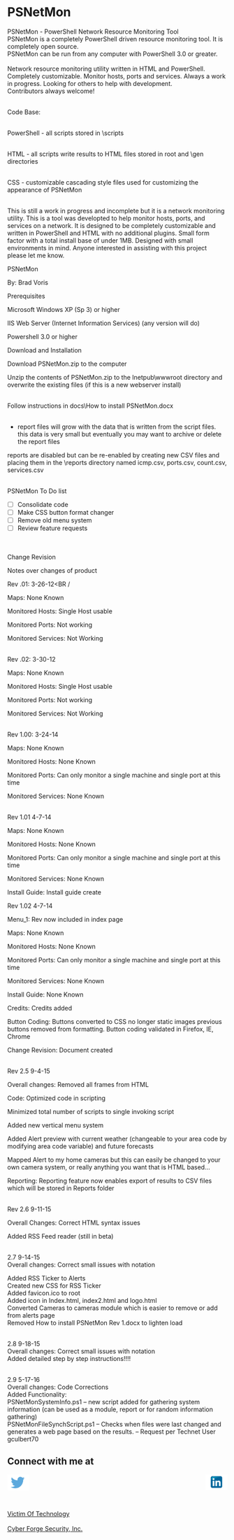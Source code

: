 # PSNetMon
PSNetMon - PowerShell Network Resource Monitoring Tool <BR />
PSNetMon is a completely PowerShell driven resource monitoring tool. It is completely open source.<BR />
PSNetMon can be run from any computer with PowerShell 3.0 or greater.<BR /><BR />
Network resource monitoring utility written in HTML and PowerShell. Completely customizable. Monitor hosts, ports and services. Always a work in progress. Looking for others to help with development. <BR />
Contributors always welcome!<BR /><BR />

Code Base:<BR /><BR />

PowerShell - all scripts stored in \scripts<BR /><BR />

HTML - all scripts write results to HTML files stored in root and \gen directories<BR /><BR />

CSS - customizable cascading style files used for customizing the appearance of PSNetMon<BR /><BR />

This is still a work in progress and incomplete but it is a network monitoring utility. This is a tool was developted to help monitor hosts, ports, and services on a network. It is designed to be completely customizable and written in PowerShell and HTML with no additional plugins. Small form factor with a total install base of under 1MB. Designed with small environments in mind. Anyone interested in assisting with this project please let me know.

PSNetMon<BR />

By: Brad Voris<BR />

 

Prerequisites<BR />

Microsoft Windows XP (Sp 3) or higher<BR />

IIS Web Server (Internet Information Services) (any version will do)<BR />

Powershell 3.0 or higher<BR />

 

Download and Installation<BR />

Download PSNetMon.zip to the computer<BR />

Unzip the contents of PSNetMon.zip to the Inetpub\wwwroot directory and overwrite the existing files (if this is a new webserver install)<BR /><BR />

 

Follow instructions in docs\How to install PSNetMon.docx<BR /><BR />

* report files will grow with the data that is written from the script files. this data is very small but eventually you may want to archive or delete the report files

reports are disabled but can be re-enabled by creating new CSV files and placing them in the \reports directory named icmp.csv, ports.csv, count.csv, services.csv<BR /><BR />

PSNetMon To Do list
- [ ] Consolidate code
- [ ] Make CSS button format changer
- [ ] Remove old menu system
- [ ] Review feature requests

<BR /><BR />
Change Revision<BR />

Notes over changes of product<BR />

Rev .01: 3-26-12<BR /

Maps: None Known<BR />

Monitored Hosts: Single Host usable<BR />

Monitored Ports:  Not working<BR />

Monitored Services: Not Working<BR /><BR />

Rev .02: 3-30-12<BR />

Maps: None Known<BR />

Monitored Hosts: Single Host usable<BR />

Monitored Ports:  Not working<BR />

Monitored Services: Not Working<BR /><BR />

Rev 1.00: 3-24-14<BR />

Maps: None Known<BR />

Monitored Hosts: None Known<BR />

Monitored Ports:  Can only monitor a single machine and single port at this time<BR />

Monitored Services: None Known<BR /><BR />

Rev 1.01 4-7-14<BR />

Maps: None Known<BR />

Monitored Hosts: None Known<BR />

Monitored Ports:  Can only monitor a single machine and single port at this time<BR />

Monitored Services: None Known<BR />

Install Guide: Install guide create<BR />

 

Rev 1.02 4-7-14<BR />

Menu_1: Rev now included in index page<BR />

Maps: None Known<BR />

Monitored Hosts: None Known<BR />

Monitored Ports:  Can only monitor a single machine and single port at this time<BR />

Monitored Services: None Known<BR />

Install Guide: None Known<BR />

Credits: Credits added<BR />

Button Coding: Buttons converted to CSS no longer static images previous buttons removed from formatting. Button coding validated in Firefox, IE, Chrome<BR />

Change Revision: Document created<BR /><BR />

 

Rev 2.5 9-4-15<BR />

Overall changes: Removed all frames from HTML<BR />

Code: Optimized code in scripting<BR />

Minimized total number of scripts to single invoking script<BR />

Added new vertical menu system<BR />

Added Alert preview with current weather (changeable to your area code by modifying area code variable) and future forecasts<BR />

Mapped Alert to my home cameras but this can easily be changed to your own camera system, or really anything you want that is HTML based…<BR />

Reporting: Reporting feature now enables export of results to CSV files which will be stored in Reports folder<BR /><BR />

Rev 2.6 9-11-15<BR />

Overall Changes: Correct HTML syntax issues<BR />

Added RSS Feed reader (still in beta)<BR /><BR />

 

2.7 9-14-15<BR />
Overall changes: Correct small issues with notation<BR />

Added RSS Ticker to Alerts<BR />
Created new CSS for RSS Ticker<BR />
Added favicon.ico to root<BR />
Added icon in Index.html, index2.html and logo.html<BR />
Converted Cameras to cameras module which is easier to remove or add from alerts page<BR />
Removed How to install PSNetMon Rev 1.docx to lighten load<BR /><BR />

2.8 9-18-15<BR />
Overall changes: Correct small issues with notation<BR />
Added detailed step by step instructions!!!!<BR /><BR />
 
2.9 5-17-16<BR />
Overall changes: Code Corrections<BR />
Added Functionality:<BR />
PSNetMonSystemInfo.ps1 – new script added for gathering system information (can be used as a module, report or for random information gathering)<BR />
PSNetMonFileSynchScript.ps1 – Checks when files were last changed and generates a web page based on the results. – Request per Technet User gculbert70<BR />

## Connect with me at

<a href="https://twitter.com/HMInfoSecViking?ref_src=twsrc%5Etfw"><IMG SRC="https://github.com/bvoris/bvoris/blob/master/twitter.jpg" WIDTH=10% HEIGHT=10% ALIGN=LEFT></a>

<a href="https://www.linkedin.com/in/brad-voris" target="_blank"><IMG SRC="https://github.com/bvoris/bvoris/blob/master/linkedin.png" WIDTH=10% HEIGHT=4% ALIGN=RIGHT></a>

<BR /><BR />
<BR /><BR />

<A HREF="https://www.victimoftechnology.com">Victim Of Technology<A />
<BR /><BR />
<A HREF="https://www.cyberforgesecurity.com">Cyber Forge Security, Inc.<A />
<BR /><BR />
